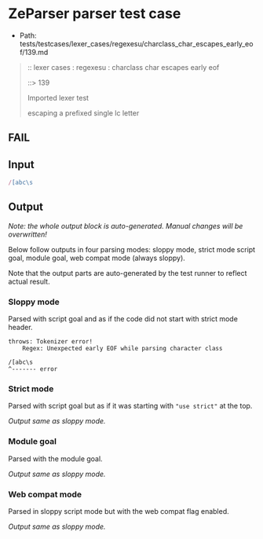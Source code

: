 # ZeParser parser test case

- Path: tests/testcases/lexer_cases/regexesu/charclass_char_escapes_early_eof/139.md

> :: lexer cases : regexesu : charclass char escapes early eof
>
> ::> 139
>
> Imported lexer test
>
> escaping a prefixed single lc letter

## FAIL

## Input

`````js
/[abc\s
`````

## Output

_Note: the whole output block is auto-generated. Manual changes will be overwritten!_

Below follow outputs in four parsing modes: sloppy mode, strict mode script goal, module goal, web compat mode (always sloppy).

Note that the output parts are auto-generated by the test runner to reflect actual result.

### Sloppy mode

Parsed with script goal and as if the code did not start with strict mode header.

`````
throws: Tokenizer error!
    Regex: Unexpected early EOF while parsing character class

/[abc\s
^------- error
`````

### Strict mode

Parsed with script goal but as if it was starting with `"use strict"` at the top.

_Output same as sloppy mode._

### Module goal

Parsed with the module goal.

_Output same as sloppy mode._

### Web compat mode

Parsed in sloppy script mode but with the web compat flag enabled.

_Output same as sloppy mode._
